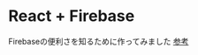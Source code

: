 # React + Firebase

Firebaseの便利さを知るために作ってみました
[参考](https://qiita.com/classfox/items/c27be0162076dd4bf539)
